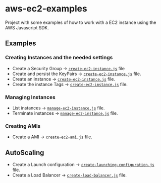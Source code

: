 # aws-ec2-examples

Project with some examples of how to work with a EC2 instance using the AWS Javascript SDK.

## Examples

### Creating Instances and the needed settings

- Create a Security Group -> [`create-ec2-instance.js`](create-ec2-instance.js) file
- Create and persist the KeyPairs -> [`create-ec2-instance.js`](create-ec2-instance.js) file.
- Create an instance -> [`create-ec2-instance.js`](create-ec2-instance.js) file.
- Create the instance Tags -> [`create-ec2-instance.js`](create-ec2-instance.js) file.

### Managing Instances
- List instances -> [`manage-ec2-instance.js`](manage-ec2-instance.js) file.
- Terminate instances -> [`manage-ec2-instance.js`](manage-ec2-instance.js) file.

### Creating AMIs
- Create a AMI -> [`create-ec2-ami.js`](create-ec2-ami.js) file.

## AutoScaling
- Create a Launch configuration -> [`create-launching-configuration.js`](create-launching-configuration.js) file.
- Create a Load Balancer -> [`create-load-balancer.js`](create-load-balancer.js) file.